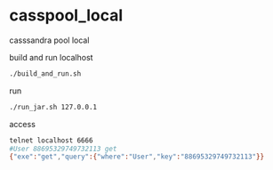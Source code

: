 casspool_local
==============

casssandra pool local

build and run localhost

```bash
./build_and_run.sh
```

run

```bash
./run_jar.sh 127.0.0.1
```

access
```bash
telnet localhost 6666
#User 88695329749732113 get
{"exe":"get","query":{"where":"User","key":"88695329749732113"}}
```
